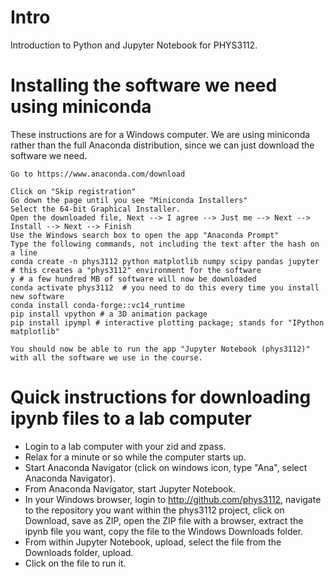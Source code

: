 # Intro
Introduction to Python and Jupyter Notebook for PHYS3112.

# Installing the software we need using miniconda

These instructions are for a Windows computer. We are using miniconda rather than the full Anaconda distribution, since we can just download the software we need.

```
Go to https://www.anaconda.com/download

Click on "Skip registration"
Go down the page until you see "Miniconda Installers"
Select the 64-bit Graphical Installer.
Open the downloaded file, Next --> I agree --> Just me --> Next --> Install --> Next --> Finish
Use the Windows search box to open the app "Anaconda Prompt"
Type the following commands, not including the text after the hash on a line
conda create -n phys3112 python matplotlib numpy scipy pandas jupyter # this creates a "phys3112" environment for the software
y # a few hundred MB of software will now be downloaded
conda activate phys3112  # you need to do this every time you install new software
conda install conda-forge::vc14_runtime
pip install vpython # a 3D animation package
pip install ipympl # interactive plotting package; stands for "IPython matplotlib"

You should now be able to run the app "Jupyter Notebook (phys3112)" with all the software we use in the course.
```

# Quick instructions for downloading ipynb files to a lab computer

 * Login to a lab computer with your zid and zpass.
 * Relax for a minute or so while the computer starts up.
 * Start Anaconda Navigator (click on windows icon, type "Ana", select Anaconda Navigator).
 * From Anaconda Navigator, start Jupyter Notebook.
 * In your Windows browser, login to http://github.com/phys3112, navigate to the repository you want within the phys3112 project, click on Download, save as ZIP, open the ZIP file with a browser, extract the ipynb file you want, copy the file to the Windows Downloads folder.
 * From within Jupyter Notebook, upload, select the file from the Downloads folder, upload.
 * Click on the file to run it.

